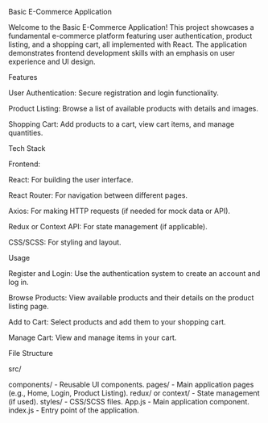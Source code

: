 Basic E-Commerce Application

Welcome to the Basic E-Commerce Application! This project showcases a fundamental e-commerce platform featuring user authentication, product listing, and a shopping cart, all implemented with React. The application demonstrates frontend development skills with an emphasis on user experience and UI design.

Features

User Authentication: Secure registration and login functionality.

Product Listing: Browse a list of available products with details and images.

Shopping Cart: Add products to a cart, view cart items, and manage quantities.

Tech Stack

Frontend:

React: For building the user interface.

React Router: For navigation between different pages.

Axios: For making HTTP requests (if needed for mock data or API).

Redux or Context API: For state management (if applicable).

CSS/SCSS: For styling and layout.

Usage

Register and Login: Use the authentication system to create an account and log in.

Browse Products: View available products and their details on the product listing page.

Add to Cart: Select products and add them to your shopping cart.

Manage Cart: View and manage items in your cart.

File Structure

src/

components/ - Reusable UI components.
pages/ - Main application pages (e.g., Home, Login, Product Listing).
redux/ or context/ - State management (if used).
styles/ - CSS/SCSS files.
App.js - Main application component.
index.js - Entry point of the application.
